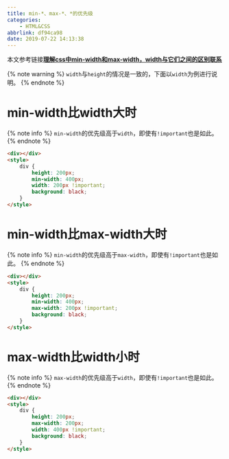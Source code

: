 ```yaml
---
title: min-*、max-*、*的优先级
categories:
    - HTML&CSS
abbrlink: df94ca98
date: 2019-07-22 14:13:38
---
```


本文参考链接[**理解css中min-width和max-width，width与它们之间的区别联系**](http://www.fly63.com/article/detial/561)

{% note warning %}
`width`与`height`的情况是一致的，下面以`width`为例进行说明。
{% endnote %}

# min-width比width大时

{% note info %}
`min-width`的优先级高于`width`，即使有`!important`也是如此。
{% endnote %}

```html
<div></div>
<style>
    div {
        height: 200px;
        min-width: 400px;
        width: 200px !important;
        background: black;
    }
</style>
```

# min-width比max-width大时

{% note info %}
`min-width`的优先级高于`max-width`，即使有`!important`也是如此。
{% endnote %}

```html
<div></div>
<style>
    div {
        height: 200px;
        min-width: 400px;
        max-width: 200px !important;
        background: black;
    }
</style>
```

# max-width比width小时

{% note info %}
`max-width`的优先级高于`width`，即使有`!important`也是如此。
{% endnote %}

```html
<div></div>
<style>
    div {
        height: 200px;
        max-width: 200px;
        width: 400px !important;
        background: black;
    }
</style>
```
